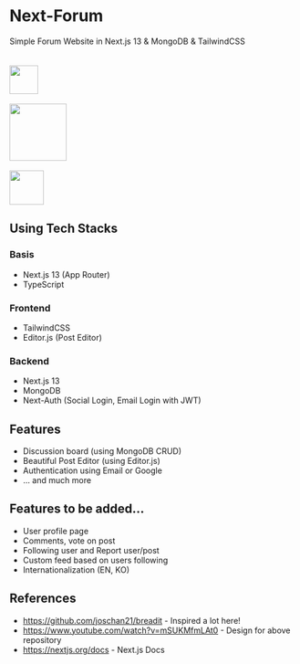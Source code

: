 # Next-Forum

Simple Forum Website in Next.js 13 & MongoDB & TailwindCSS <br /><br /><br />
<img src='https://upload.wikimedia.org/wikipedia/commons/thumb/8/8e/Nextjs-logo.svg/591px-Nextjs-logo.svg.png?20230404233503' height='50' ><br /><br/>
<img src='https://upload.wikimedia.org/wikipedia/commons/thumb/9/93/MongoDB_Logo.svg/2560px-MongoDB_Logo.svg.png' height='100'><br/><br/>
<img src='https://upload.wikimedia.org/wikipedia/commons/thumb/9/95/Tailwind_CSS_logo.svg/768px-Tailwind_CSS_logo.svg.png?20220224135351' height='60'>

## Using Tech Stacks

### Basis

- Next.js 13 (App Router)
- TypeScript

### Frontend

- TailwindCSS
- Editor.js (Post Editor)

### Backend

- Next.js 13
- MongoDB
- Next-Auth (Social Login, Email Login with JWT)

## Features

- Discussion board (using MongoDB CRUD)
- Beautiful Post Editor (using Editor.js)
- Authentication using Email or Google
- ... and much more

## Features to be added...

- User profile page
- Comments, vote on post
- Following user and Report user/post
- Custom feed based on users following
- Internationalization (EN, KO)

## References

- https://github.com/joschan21/breadit - Inspired a lot here!
- https://www.youtube.com/watch?v=mSUKMfmLAt0 - Design for above repository
- https://nextjs.org/docs - Next.js Docs
